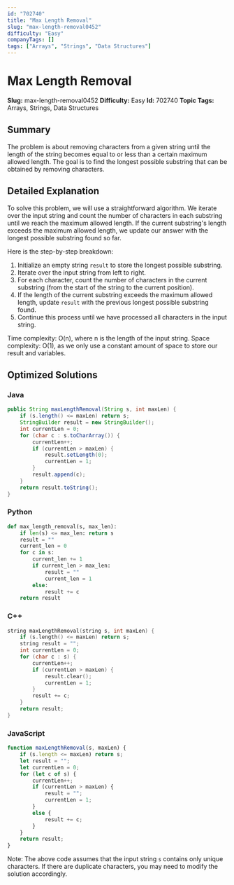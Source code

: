 ```yaml
---
id: "702740"
title: "Max Length Removal"
slug: "max-length-removal0452"
difficulty: "Easy"
companyTags: []
tags: ["Arrays", "Strings", "Data Structures"]
---
```


**Max Length Removal**
=====================

**Slug:** max-length-removal0452
**Difficulty:** Easy
**Id:** 702740
**Topic Tags:** Arrays, Strings, Data Structures

## Summary
The problem is about removing characters from a given string until the length of the string becomes equal to or less than a certain maximum allowed length. The goal is to find the longest possible substring that can be obtained by removing characters.

## Detailed Explanation
To solve this problem, we will use a straightforward algorithm. We iterate over the input string and count the number of characters in each substring until we reach the maximum allowed length. If the current substring's length exceeds the maximum allowed length, we update our answer with the longest possible substring found so far.

Here is the step-by-step breakdown:

1. Initialize an empty string `result` to store the longest possible substring.
2. Iterate over the input string from left to right.
3. For each character, count the number of characters in the current substring (from the start of the string to the current position).
4. If the length of the current substring exceeds the maximum allowed length, update `result` with the previous longest possible substring found.
5. Continue this process until we have processed all characters in the input string.

Time complexity: O(n), where n is the length of the input string.
Space complexity: O(1), as we only use a constant amount of space to store our result and variables.

## Optimized Solutions

### Java
```java
public String maxLengthRemoval(String s, int maxLen) {
    if (s.length() <= maxLen) return s;
    StringBuilder result = new StringBuilder();
    int currentLen = 0;
    for (char c : s.toCharArray()) {
        currentLen++;
        if (currentLen > maxLen) {
            result.setLength(0);
            currentLen = 1;
        }
        result.append(c);
    }
    return result.toString();
}
```

### Python
```python
def max_length_removal(s, max_len):
    if len(s) <= max_len: return s
    result = ""
    current_len = 0
    for c in s:
        current_len += 1
        if current_len > max_len:
            result = ""
            current_len = 1
        else:
            result += c
    return result
```

### C++
```cpp
string maxLengthRemoval(string s, int maxLen) {
    if (s.length() <= maxLen) return s;
    string result = "";
    int currentLen = 0;
    for (char c : s) {
        currentLen++;
        if (currentLen > maxLen) {
            result.clear();
            currentLen = 1;
        }
        result += c;
    }
    return result;
}
```

### JavaScript
```javascript
function maxLengthRemoval(s, maxLen) {
    if (s.length <= maxLen) return s;
    let result = "";
    let currentLen = 0;
    for (let c of s) {
        currentLen++;
        if (currentLen > maxLen) {
            result = "";
            currentLen = 1;
        }
        else {
            result += c;
        }
    }
    return result;
}
```

Note: The above code assumes that the input string `s` contains only unique characters. If there are duplicate characters, you may need to modify the solution accordingly.